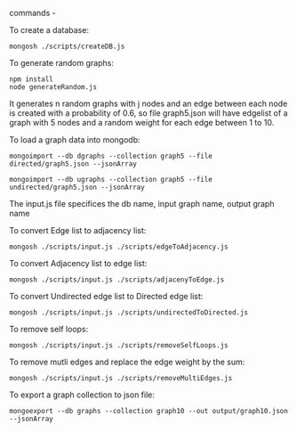 commands - 

To create a database:
```
mongosh ./scripts/createDB.js
```

To generate random graphs:
```
npm install
node generateRandom.js
```
It generates n random graphs with j nodes and an edge between each node is created with a probability of 0.6, so file graph5.json will have edgelist of a graph with 5 nodes and a random weight for each edge between 1 to 10.

To load a graph data into mongodb:
```
mongoimport --db dgraphs --collection graph5 --file directed/graph5.json --jsonArray

mongoimport --db ugraphs --collection graph5 --file undirected/graph5.json --jsonArray
```

The input.js file specifices the db name, input graph name, output graph name

To convert Edge list to adjacency list:
```
mongosh ./scripts/input.js ./scripts/edgeToAdjacency.js
```

To convert Adjacency list to edge list:
```
mongosh ./scripts/input.js ./scripts/adjacenyToEdge.js
```


To convert Undirected edge list to Directed edge list:
```
mongosh ./scripts/input.js ./scripts/undirectedToDirected.js
```

To remove self loops:
```
mongosh ./scripts/input.js ./scripts/removeSelfLoops.js
```



To remove mutli edges and replace the edge weight by the sum:
```
mongosh ./scripts/input.js ./scripts/removeMultiEdges.js
```

To export a graph collection to json file:

```
mongoexport --db graphs --collection graph10 --out output/graph10.json --jsonArray
```